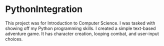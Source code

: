 # PythonIntegration
This project was for Introduction to Computer Science.  I was tasked with showing off my Python programming skills.  I created a simple text-based adventure game.  It has character creation, looping combat, and user-input choices.
